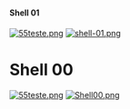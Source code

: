 # <h4>Shell 01</h4>
[![55teste.png](https://i.postimg.cc/GpfvvfPH/55teste.png)](https://postimg.cc/7CgCkmWk) 
[![shell-01.png](https://i.postimg.cc/SNzM6jXf/shell-01.png)](https://postimg.cc/56by14SX)
# Shell 00
[![55teste.png](https://i.postimg.cc/GpfvvfPH/55teste.png)](https://postimg.cc/7CgCkmWk)
[![Shell00.png](https://i.postimg.cc/Z5R9jc53/Shell00.png)](https://postimg.cc/hfkPtVxP)
